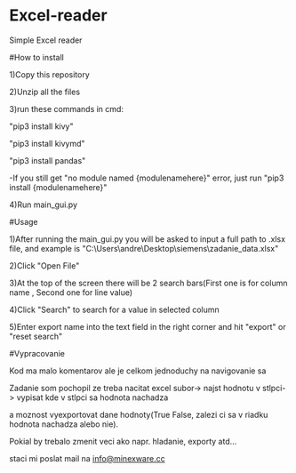 # Excel-reader
Simple Excel reader

#How to install 

1)Copy this repository

2)Unzip all the files

3)run these commands in cmd:

"pip3 install kivy"

"pip3 install kivymd"

"pip3 install pandas"

-If you still get "no module named {modulenamehere}" error, just run "pip3 install {modulenamehere}"

4)Run main_gui.py

#Usage 

1)After running the main_gui.py you will be asked to input a full path to .xlsx file, and example is "C:\Users\andre\Desktop\siemens\zadanie_data.xlsx"

2)Click "Open File"

3)At the top of the screen there will be 2 search bars(First one is for column name , Second one for line value)

4)Click "Search" to search for a value in selected column

5)Enter export name into the text field in the right corner and hit "export" or "reset search"



#Vypracovanie 

Kod ma malo komentarov ale je celkom jednoduchy na navigovanie sa

Zadanie som pochopil ze treba nacitat excel subor-> najst hodnotu v stlpci-> vypisat kde v stlpci sa hodnota nachadza

a moznost vyexportovat dane hodnoty(True False, zalezi ci sa v riadku hodnota nachadza alebo nie).

Pokial by trebalo zmenit veci ako napr. hladanie, exporty atd...

staci mi poslat mail na info@minexware.cc
